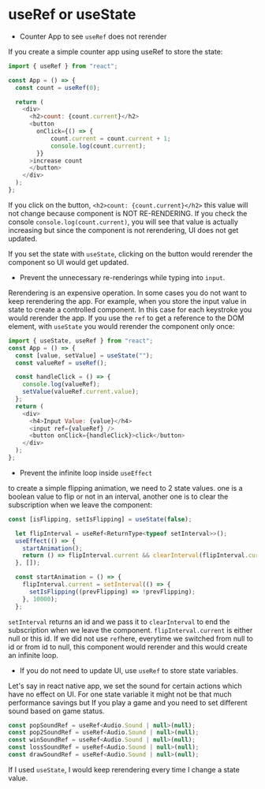 # useRef or useState

- Counter App to see `useRef` does not rerender

If you create a simple counter app using useRef to store the state:

```js
import { useRef } from "react";

const App = () => {
  const count = useRef(0);

  return (
    <div>
      <h2>count: {count.current}</h2>
      <button
        onClick={() => {
            count.current = count.current + 1;
            console.log(count.current);
        }}
      >increase count
      </button>
    </div>
  );
};
```

If you click on the button,  `<h2>count: {count.current}</h2>` this value will not change because component is NOT RE-RENDERING. If you check the console `console.log(count.current)`, you will see that value is actually increasing but since the component is not rerendering, UI does not get updated.

If you set the state with `useState`, clicking on the button would rerender the component so UI would get updated.

- Prevent the unnecessary re-renderings while typing into `input`.

Rerendering is an expensive operation. In some cases you do not want to keep rerendering the app. For example, when you store the input value in state to create a controlled component. In this case for each keystroke you would rerender the app. If you use the `ref` to get a reference to the DOM element, with `useState` you would rerender the component only once:

```js
import { useState, useRef } from "react";
const App = () => {
  const [value, setValue] = useState("");
  const valueRef = useRef();

  const handleClick = () => {
    console.log(valueRef);
    setValue(valueRef.current.value);
  };
  return (
    <div>
      <h4>Input Value: {value}</h4>
      <input ref={valueRef} />
      <button onClick={handleClick}>click</button>
    </div>
  );
};
```

- Prevent the infinite loop inside `useEffect`

to create a simple flipping animation, we need to 2 state values. one is a boolean value to flip or not in an interval, another one is to clear the subscription when we leave the component:

```javascript
const [isFlipping, setIsFlipping] = useState(false);

  let flipInterval = useRef<ReturnType<typeof setInterval>>();
  useEffect(() => {
    startAnimation();
    return () => flipInterval.current && clearInterval(flipInterval.current);
  }, []);

  const startAnimation = () => {
    flipInterval.current = setInterval(() => {
      setIsFlipping((prevFlipping) => !prevFlipping);
    }, 10000);
  };
```

`setInterval` returns an id and we pass it to `clearInterval` to end the subscription when we leave the component. `flipInterval.current` is either null or this id. If we did not use `ref`here, everytime we switched from null to id or from id to null, this component would rerender and this would create an infinite loop.

- If you do not need to update UI, use `useRef` to store state variables.

Let's say in react native app, we set the sound for certain actions which have no effect on UI. For one state variable it might not be that much performance savings but If you play a game and you need to set different sound based on game status.

```javascript
const popSoundRef = useRef<Audio.Sound | null>(null);
const pop2SoundRef = useRef<Audio.Sound | null>(null);
const winSoundRef = useRef<Audio.Sound | null>(null);
const lossSoundRef = useRef<Audio.Sound | null>(null);
const drawSoundRef = useRef<Audio.Sound | null>(null);
```

If I used `useState`, I would keep rerendering every time I change a state value.
